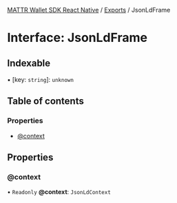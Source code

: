 [MATTR Wallet SDK React Native](../README.md) / [Exports](../modules.md) / JsonLdFrame

# Interface: JsonLdFrame

## Indexable

▪ [key: `string`]: `unknown`

## Table of contents

### Properties

- [@context](JsonLdFrame.md#@context)

## Properties

### @context

• `Readonly` **@context**: `JsonLdContext`
